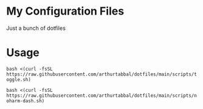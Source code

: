 # My Configuration Files 

Just a bunch of dotfiles

# Usage

```bash <(curl -fsSL https://raw.githubusercontent.com/arthurtabbal/dotfiles/main/scripts/toggle.sh)```

```bash <(curl -fsSL https://raw.githubusercontent.com/arthurtabbal/dotfiles/main/scripts/noharm-dash.sh)```
